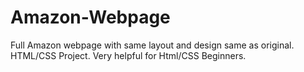 # Amazon-Webpage
Full Amazon webpage with same layout and design same as original.
HTML/CSS Project.
Very helpful for Html/CSS Beginners.
